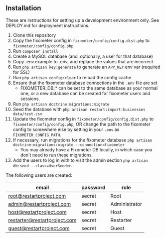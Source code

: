 ## Installation

These are instructions for setting up a development environment only.
See DEPLOY.md for deployment instructions.

1. Clone this repository
2. Copy the fixometer config in `fixometer/config/config.dist.php` to `fixometer/config/config.php`
3. Run `composer install`
4. Create a MySQL database (and, optionally, a user for that database)
5. Copy .env.example to .env, and replace the values that are incorrect
6. Run `php artisan key:generate` to generate an `APP_KEY` env var (required for SSL)
7. Run `php artisan config:clear` to reload the config cache
8. Ensure that the fixometer database connections in the `.env` file are set
    * FIXOMETER_DB_* can be set to the same database as your normal one, or a new database
    can be created for fixometer users and sessions.
9. Run `php artisan doctrine:migrations:migrate`
10. Seed the database with `php artisan restart:import:businesses data/test.csv`
11. Update the fixometer config in `fixometer/config/config.dist.php` to `fixometer/config/config.php`, OR change the path to the fixometer config to somewhere else by setting in your `.env` as `FIXOMETER_CONFIG_PATH`.
12. If necessary, run migrations for the fixometer database `php artisan doctrine:migrations:migrate --connection=fixometer`
    * You may already have a Fixometer DB locally, in which case you don't need to run these migrations.
13. Add the users to log in with to visit the admin section `php artisan db:seed --class=UserSeeder`.

The following users are created:

| email | password | role |
|-------|----------|------|
| root@restartproject.com | secret | Root |
| admin@restartproject.com | secret | Administrator |
| host@restartproject.com | secret | Host |
| restarter@restartproject.com | secret | Restarter |
| guest@restartproject.com | secret | Guest |

